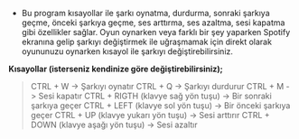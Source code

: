 - Bu program kısayollar ile şarkı oynatma, durdurma, sonraki şarkıya geçme, önceki şarkıya geçme, ses arttırma, ses azaltma, sesi kapatma gibi özellikler sağlar. Oyun oynarken veya farklı bir şey yaparken Spotify ekranına gelip şarkıyı değiştirmek ile uğraşmamak için direkt olarak oyununuzu oynarken kısayol ile şarkıyı değiştirebilirsiniz.

**Kısayollar (isterseniz kendinize göre değiştirebilirsiniz);**

> CTRL + W -> Şarkıyı oynatır
> CTRL + Q -> Şarkıyı durdurur
> CTRL + M -> Sesi kapatır
> CTRL + RIGTH (klavye sağ yön tuşu) -> Bir sonraki şarkıya geçer
> CTRL + LEFT (klavye sol yön tuşu) -> Bir önceki şarkıya geçer
> CTRL + UP (klavye yukarı yön tuşu) -> Sesi arttırır
> CTRL + DOWN (klavye aşağı yön tuşu) -> Sesi azaltır
